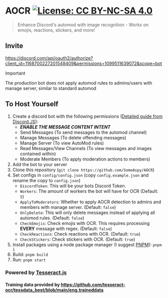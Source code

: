# AOCR [![License: CC BY-NC-SA 4.0](https://licensebuttons.net/l/by-nc-sa/4.0/80x15.png)](https://creativecommons.org/licenses/by-nc-sa/4.0/)
> Enhance Discord's automod with image recognition - Works on emojis, reactions, stickers, and more! 

## Invite

<https://discord.com/api/oauth2/authorize?client_id=1168700227201548409&permissions=1099511639072&scope=bot>

> [!IMPORTANT]
> The production bot does not apply automod rules to admins/users with manage server, similar to standard automod

## To Host Yourself

1. Create a discord bot with the following permissions ([Detailed guide from Discord.JS](https://discordjs.guide/preparations/setting-up-a-bot-application.html)):
    - ***ENABLE THE MESSAGE CONTENT INTENT***
    - Send Messages (To send messages to the automod channel)
    - Manage Messages (To delete offending messages)
    - Manage Server (To view AutoMod rules)
    - Read Messages/View Channels (To view messages and images contained within)
    - Moderate Members (To apply moderation actions to members)
2. Add the bot to your server
3. Clone this repository (`git clone https://github.com/SomeAspy/AOCR`)
4. Set configs in `config/config.json` (copy `config.example.json` and rename the copy to `config.json`)
    - `DiscordToken`: This will be your bots Discord Token.
    - `Workers`: The amount of workers the bot will have for OCR (Default: `5`)
    - `ApplyToModerators`: Whether to apply AOCR detection to admins and members with manage server. (Default: `false`)
    - `OnlyDelete`: This will only delete messages instead of applying all automod rules. (Default: `false`)
    - `CheckEmojis`: Check emojis with OCR. This requires processing **EVERY** message with regex. (Default: `false`)
    - `CheckReactions`: Check reactions with OCR. (Default: `true`)
    - `CheckStickers`: Check stickers with OCR. (Default: `true`)
5. Install packages using a node package manager (I suggest [PNPM](https://pnpm.io/)): `pnpm i`
6. Build: `pnpm build`
7. Run: `pnpm start`

### Powered by [Tesseract.js](https://tesseract.projectnaptha.com/)

#### Training data provided by <https://github.com/tesseract-ocr/tessdata_best/blob/main/eng.traineddata>
